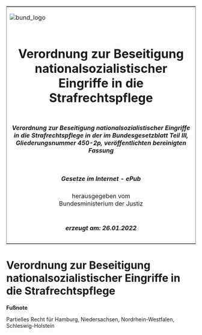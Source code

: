 <span id="DECKBLATT.html"></span>

<table border="0" frame="border" width="100%">

<tr valign="top">

<td align="left">

![bund\_logo](BfJ_2021_Web_de_de.gif)

</td>

<td align="right">

 

</td>

</tr>

<tr align="center" valign="middle">

<td colspan="2">

# Verordnung zur Beseitigung nationalsozialistischer Eingriffe in die Strafrechtspflege

</td>

</tr>

<tr align="center" valign="middle">

<td colspan="2">

##### Verordnung zur Beseitigung nationalsozialistischer Eingriffe in die Strafrechtspflege in der im Bundesgesetzblatt Teil III, Gliederungsnummer 450-2p, veröffentlichten bereinigten Fassung

</td>

</tr>

<tr align="center" valign="middle">

<td colspan="2">

  
  

##### Gesetze im Internet - ePub  
  
herausgegeben vom  
Bundesministerium der Justiz

</td>

</tr>

<tr align="center" valign="bottom">

<td colspan="2">

  
  

##### erzeugt am: 26.01.2022

</td>

</tr>

</table>

<span id="BJNR700650947.html"></span>

# Verordnung zur Beseitigung nationalsozialistischer Eingriffe in die Strafrechtspflege

<div>

  
**Fußnote**

<div class="jnhtml">

<div>

<div class="jurAbsatz">

Partielles Recht für Hamburg, Niedersachsen, Nordrhein-Westfalen,
Schleswig-Holstein

</div>

</div>

</div>

</div>
